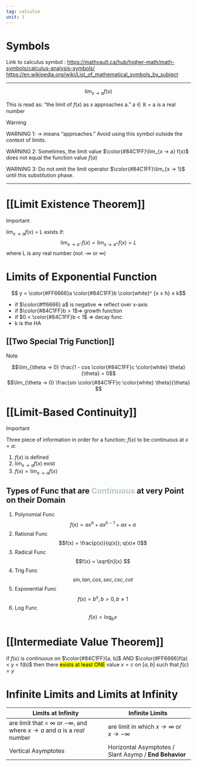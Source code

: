 ```yaml
---
tag: calculus
unit: 1
---
```


# Symbols
 
 Link to calculus symbol :
  https://mathvault.ca/hub/higher-math/math-symbols/calculus-analysis-symbols/
  https://en.wikipedia.org/wiki/List_of_mathematical_symbols_by_subject



___

$$\lim_{x → a} f(x)$$

This is read as: “the limit of $f(x)$ as x approaches a.”
a ∈ ℝ = a is a real number 
 

> [!warning]
> WARNING 1: → means “approaches.” Avoid using this symbol outside the context of limits.
> 
> WARNING 2: Sometimes, the limit value $\color{#84C1FF}\lim_{x → a} f(x)$ does not equal the function value $f(a)$
> 
> WARNING 3: Do not omit the limit operator $\color{#84C1FF}\lim_{x → 1}$  until this substitution phase.

___

# [[Limit Existence Theorem]]

> [!Important]
> $\lim_{x → a} f(x)$ = L exists if:
> $$\lim_{x → a^-} f(x) = \lim_{x → a^+} f(x) = L$$
> where L is any real number (not -∞ or ∞) 

# Limits of Exponential Function

$$ y = \color{#FF6666}a \color{#84C1FF}b \color{white}^ {x ± h} ± k$$ 
- if $\color{#ff6666} a$ is negative ⇒ reflect over x-axis
- if $\color{#84C1FF}b > 1$⇒ growth function
- if $0 < \color{#84C1FF}b < 1$ ⇒ decay func
- k is the HA

## [[Two Special Trig Function]]

> [!NOTE]
> 
> $$\lim_{\theta → 0} \frac{1 - cos \color{#84C1FF}c \color{white} \theta}{\theta} = 0$$
> $$\lim_{\theta → 0} \frac{sin \color{#84C1FF}c \color{white} \theta}{\theta} $$


# [[Limit-Based Continuity]]

> [!Important]
> 
> Three piece of information in order for a function; $f(x)$ to be continuous at $x = a$: 
> 1. $f(x)$ is defined
> 2. $\lim_{x → a} f(x)$ exist
> 3.  $f(x) = \lim_{x → a} f(x)$
> 


## Types of Func that are <font color= #B8C8B8 >Continuous</font> at very Point on their Domain


1. Polynomial Func    $$f(x) = ax^{h}+ ax^{h-1} + ax + a$$
2. Rational Func  $$f(x) = \frac{p(x)}{q(x)}; q(x)≠ 0$$
3. Radical Func $$f(x) = \sqrt[n]{x} $$
4. Trig Func $$sin, tan, cos, sec, csc, cot$$
5. Exponential Func $$f(x) = b^{x}, b > 0, b ≠ 1$$
6. Log Func $$f(x) = \log_{b}x$$

# [[Intermediate Value Theorem]]

if $f(x)$ is *continuous* on $\color{#84C1FF}[a, b]$ AND $\color{#FF6666}f(a) < y < f(b)$ then there <mark class="hltr-light-purple">exists at least ONE</mark> value $x = c$ on $[a ,b]$ such that $f(c) = y$


# Infinite Limits and Limits at Infinity

| Limits at Infinity                                                         | Infinite Limits                        |
| -------------------------------------------------------------------------- | -------------------------------------- |
| are limit that = $∞$ or $-∞$, and where $x → a$ and $a$ is a *real* number | are limit in which $x → ∞$ or $x → -∞$ |
| Vertical Asymptotes| Horizontal Asymptotes / Slant Asymp / **End Behavior**   |
